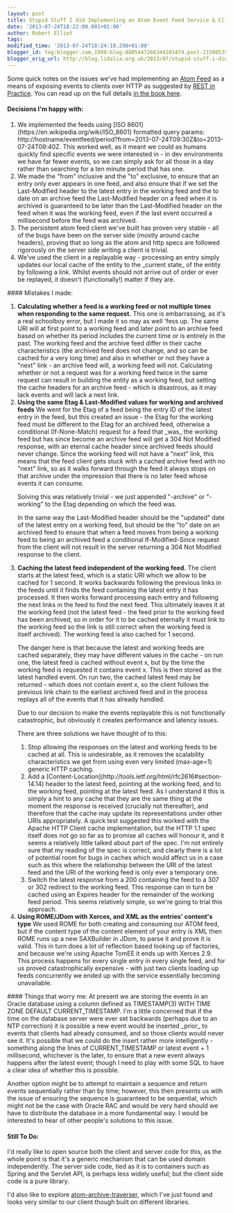 ```yaml
---
layout: post
title: Stupid Stuff I did Implementing an Atom Event Feed Service & Client
date: '2013-07-24T18:22:00.001+01:00'
author: Robert Elliot
tags: 
modified_time: '2013-07-24T18:24:18.298+01:00'
blogger_id: tag:blogger.com,1999:blog-8805447266344101474.post-2150053529937798921
blogger_orig_url: http://blog.lidalia.org.uk/2013/07/stupid-stuff-i-did-implementing-atom.html
---
```


Some quick notes on the issues we've had implementing an [Atom Feed](http://tools.ietf.org/html/rfc4287) as a means of exposing events to clients over HTTP as suggested by [REST in Practice](http://restinpractice.com/book/). You can read up on the full details [in the book here](http://answers.oreilly.com/topic/2153-rest-in-practice-how-to-use-atom-for-event-driven-systems/).
#### Decisions I'm happy with:
<ol><li>We implemented the feeds using [ISO 8601](https://en.wikipedia.org/wiki/ISO_8601) formatted query params: http://hostname/eventfeed/period?from=2013-07-24T09:30Z&to=2013-07-24T09:40Z. This worked well, as it meant we could as humans quickly find specific events we were interested in - in dev environments we have far fewer events, so we can simply ask for all those in a day rather than searching for a ten minute period that has one.</li><li>We made the "from" inclusive and the "to" exclusive, to ensure that an entry only ever appears in one feed, and also ensure that if we set the Last-Modified header to the latest entry in the working feed and the to date on an archive feed the Last-Modified header on a feed when it is archived is guaranteed to be later than the Last-Modified header on the feed when it was the working feed, even if the last event occurred a millisecond before the feed was archived.</li><li>The persistent atom feed client we've built has proven very stable - all of the bugs have been on the server side (mostly around cache headers), proving that so long as the atom and http specs are followed rigorously on the server side writing a client is trivial.</li><li>We've used the client in a replayable way - processing an entry simply updates our local cache of the entity to the _current state_ of the entity by following a link. Whilst events should not arrive out of order or ever be replayed, it doesn't (functionally!) matter if they are.</li></ol>
#### Mistakes I made:
<ol><li><b>Calculating whether a feed is a working feed or not multiple times when responding to the same request.</b>
This one is embarrassing, as it's a real schoolboy error, but I made it so may as well 'fess up. The same URI will at first point to a working feed and later point to an archive feed based on whether its period includes the current time or is entirely in the past. The working feed and the archive feed differ in their cache characteristics (the archived feed does not change, and so can be cached for a very long time) and also in whether or not they have a "next" link - an archive feed will, a working feed will not. Calculating whether or not a request was for a working feed twice in the same request can result in building the entity as a working feed, but setting the cache headers for an archive feed - which is disastrous, as it may lack events and will lack a next link.
</li><li><b>Using the same Etag & Last-Modified values for working and archived feeds</b>
We went for the Etag of a feed being the entry ID of the latest entry in the feed, but this created an issue - the Etag for the working feed must be different to the Etag for an archived feed, otherwise a conditional (If-None-Match) request for a feed that _was_ the working feed but has since become an archive feed will get a 304 Not Modified response, with an eternal cache header since archived feeds should never change. Since the working feed will not have a "next" link, this means that the feed client gets stuck with a cached archive feed with no "next" link, so as it walks forward through the feed it always stops on that archive under the impression that there is no later feed whose events it can consume.

Solving this was relatively trivial - we just appended "-archive" or "-working" to the Etag depending on which the feed was.

In the same way the Last-Modified header should be the "updated" date of the latest entry on a working feed, but should be the "to" date on an archived feed to ensure that when a feed moves from being a working feed to being an archived feed a conditional If-Modified-Since request from the client will not result in the server returning a 304 Not Modified response to the client.</li><li><b>Caching the latest feed independent of the working feed.</b>
The client starts at the latest feed, which is a static URI which we allow to be cached for 1 second. It works backwards following the previous links in the feeds until it finds the feed containing the latest entry it has processed. It then works forward processing each entry and following the next links in the feed to find the next feed. This ultimately leaves it at the working feed (not the latest feed - the feed prior to the working feed has been archived, so in order for it to be cached eternally it must link to the working feed so the link is still correct when the working feed is itself archived). The working feed is also cached for 1 second.

The danger here is that because the latest and working feeds are cached separately, they may have different values in the cache - on run one, the latest feed is cached without event x, but by the time the working feed is requested it contains event x. This is then stored as the latest handled event. On run two, the cached latest feed may be returned - which does not contain event x, so the client follows the previous link chain to the earliest archived feed and in the process replays all of the events that it has already handled.

Due to our decision to make the events replayable this is not functionally catastrophic, but obviously it creates performance and latency issues.

There are three solutions we have thought of to this:
<ol><li>Stop allowing the responses on the latest and working feeds to be cached at all. This is undesirable, as it removes the scalability characteristics we get from using even very limited (max-age=1) generic HTTP caching.</li><li>Add a [Content-Location](http://tools.ietf.org/html/rfc2616#section-14.14) header to the latest feed, pointing at the working feed, and to the working feed, pointing at the latest feed. As I understand it this is simply a hint to any cache that they are the same thing at the moment the response is received (crucially not thereafter), and therefore that the cache may update its representations under other URIs appropriately. A quick test suggested this worked with the Apache HTTP Client cache implementation, but the HTTP 1.1 spec itself does not go so far as to promise all caches will honour it, and it seems a relatively little talked about part of the spec. I'm not entirely sure that my reading of the spec is correct, and clearly there is a lot of potential room for bugs in caches which would affect us in a case such as this where the relationship between the URI of the latest feed and the URI of the working feed is only ever a temporary one.</li><li>Switch the latest response from a 200 containing the feed to a 307 or 302 redirect to the working feed. This response can in turn be cached using an Expires header for the remainder of the working feed period. This seems relatively simple, so we're going to trial this approach.</li></ol></li><li><b>Using ROME/JDom with Xerces, and XML as the entries' content's type</b>
We used ROME for both creating and consuming our ATOM feed, but if the content type of the content element of your entry is XML then ROME runs up a new SAXBuilder in JDom, to parse it and prove it is valid. This in turn does a lot of reflection based looking up of factories, and because we're using Apache TomEE it ends up with Xerces 2.9. This process happens for every single entry in every single feed, and for us proved catastrophically expensive - with just two clients loading up feeds concurrently we ended up with the service essentially becoming unavailable.</li></ol>
#### Things that worry me:
At present we are storing the events in an Oracle database using a column defined as TIMESTAMP(3) WITH TIME ZONE DEFAULT CURRENT_TIMESTAMP. I'm a little concerned that if the time on the database server were ever set backwards (perhaps due to an NTP correction) it is possible a new event would be inserted _prior_ to events that clients had already consumed, and so those clients would never see it. It's possible that we could do the insert rather more intelligently - something along the lines of CURRENT_TIMESTAMP or latest event + 1 millisecond, whichever is the later, to ensure that a new event always happens after the latest event; though I need to play with some SQL to have a clear idea of whether this is possible.

Another option might be to attempt to maintain a sequence and return events sequentially rather than by time; however, this then presents us with the issue of ensuring the sequence is guaranteed to be sequential, which might not be the case with Oracle RAC and would be very hard should we have to distribute the database in a more fundamental way. I would be interested to hear of other people's solutions to this issue.
#### Still To Do:
I'd really like to open source both the client and server code for this, as the whole point is that it's a generic mechanism that can be used domain independently. The server side code, tied as it is to containers such as Spring and the Servlet API, is perhaps less widely useful; but the client side code is a pure library.

I'd also like to explore [atom-archive-traverser](https://github.com/plasma147/atom-archive-traverser), which I've just found and looks very similar to our client though built on different libraries.

